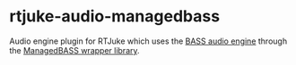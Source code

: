 # rtjuke-audio-managedbass

Audio engine plugin for RTJuke which uses the [BASS audio engine](https://www.un4seen.com) through the [ManagedBASS wrapper library](https://www.nuget.org/packages/ManagedBass).